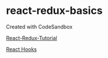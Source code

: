 # react-redux-basics
Created with CodeSandbox

[React-Redux-Tutorial](https://www.youtube.com/playlist?list=PLC3y8-rFHvwheJHvseC3I0HuYI2f46oAK "Youtube")

[React Hooks](https://www.linkedin.com/learning/react-hooks "LinkedIn")

